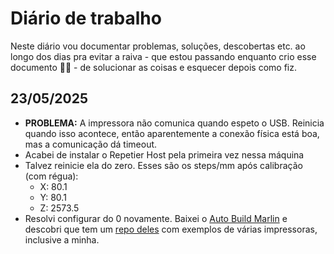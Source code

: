 # Diário de trabalho

Neste diário vou documentar problemas, soluções, descobertas etc. ao longo dos dias pra evitar a raiva - que estou passando enquanto crio esse documento 🤦‍♂️ - de solucionar as coisas e esquecer depois como fiz.

## 23/05/2025

- **PROBLEMA:** A impressora não comunica quando espeto o USB. Reinicia quando isso acontece, então aparentemente a conexão física está boa, mas a comunicação dá timeout.
- Acabei de instalar o Repetier Host pela primeira vez nessa máquina
- Talvez reinicie ela do zero. Esses são os steps/mm após calibração (com régua):
  - X: 80.1
  - Y: 80.1
  - Z: 2573.5
- Resolvi configurar do 0 novamente. Baixei o [Auto Build Marlin](https://marlinfw.org/docs/basics/auto_build_marlin.html) e descobri que tem um [repo deles](https://github.com/MarlinFirmware/Configurations/tree/release-2.1.2.1/config/examples) com exemplos de várias impressoras, inclusive a minha.
